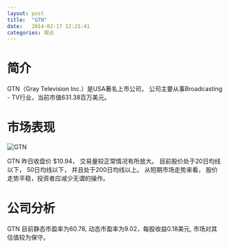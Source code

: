 ```yaml
---
layout: post
title:  "GTN"
date:   2014-02-17 12:21:41
categories: 观点
---
```


# 简介
GTN（Gray Television Inc.）是USA著名上市公司，
公司主要从事Broadcasting - TV行业，当前市值631.38百万美元。

# 市场表现

![GTN](http://finviz.com/chart.ashx?t=GTN&ty=c&ta=1&p=d&s=l)

GTN 昨日收盘价 $10.94，
交易量较正常情况有所放大。
目前股价处于20日均线以下，
50日均线以下，
并且处于200日均线以上。
从短期市场走势来看，
股价走势平稳，投资者应减少无谓的操作。

# 公司分析
GTN 目前静态市盈率为60.78, 动态市盈率为9.02，每股收益0.18美元,
市场对其估值较为保守。
